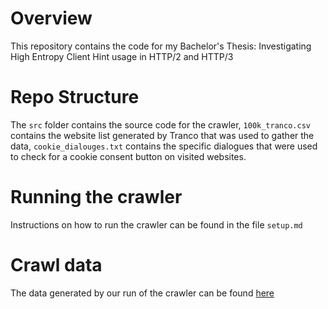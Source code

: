 # Overview
This repository contains the code for my Bachelor's Thesis: Investigating High Entropy Client Hint usage in HTTP/2 and
HTTP/3

# Repo Structure
The ```src``` folder contains the source code for the crawler, ```100k_tranco.csv``` contains the website list generated by Tranco that was used to gather the data, ```cookie_dialouges.txt``` contains the specific dialogues that were used to check for a cookie consent button on visited websites.

# Running the crawler
Instructions on how to run the crawler can be found in the file  ```setup.md```

# Crawl data
The data generated by our run of the crawler can be found [here](https://zenodo.org/records/15591319)